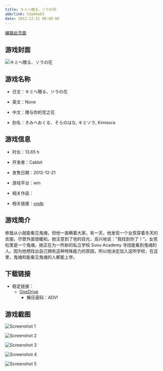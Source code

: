 ```yaml
---
title: キミへ贈る、ソラの花
abbrlink: 53e04a03
date: 2012-12-21 00:00:00
---
```

[编辑此页面](https://github.com/ACG-3/ADV3-source/blob/main/source/_posts/games/%E3%82%AD%E3%83%9F%E3%81%B8%E8%B4%88%E3%82%8B%E3%80%81%E3%82%BD%E3%83%A9%E3%81%AE%E8%8A%B1.md)

## 游戏封面

![キミへ贈る、ソラの花](https://pan.timero.xyz/d/onedrive/img_lib_001/%E3%82%AD%E3%83%9F%E3%81%B8%E8%B4%88%E3%82%8B%E3%80%81%E3%82%BD%E3%83%A9%E3%81%AE%E8%8A%B1_cover.avif)


## 游戏名称

- 日文：キミへ贈る、ソラの花
- 英文：None
- 中文：赠与你的空之花

- 别名：きみへおくる、そらのはな, キミソラ, Kimisora


## 游戏信息

- 时长：13.65 h
- 开发者：Cabbit
- 发售日期：2012-12-21
- 游戏平台：win
- 相关作品：

- 相关链接：[vndb](https://vndb.org/v11110)


## 游戏简介

修哉从小就能看见鬼魂，但他一直瞒着大家。有一天，他发现一个女孩穿着冬天的衣服，尽管外面很暖和。她注意到了他的目光，高兴地说："我找到你了！"。女孩松里是一个鬼魂，她正在为一所新的私立学校 Suou Academy 寻找能看到鬼魂的人。因为他想找出自己拥有这种特殊能力的原因，所以他决定加入这所学校，在这里，鬼魂和能看见鬼魂的人都能上学。




## 下载链接

- 稳定链接：
    - [OneDrive](https://pan.timero.xyz/onedrive/adv_lib_001/%E3%82%AD%E3%83%9F%E3%81%B8%E8%B4%88%E3%82%8B%E3%80%81%E3%82%BD%E3%83%A9%E3%81%AE%E8%8A%B1)
        - 解压密码：ADV!



## 游戏截图


![Screenshot 1](https://pan.timero.xyz/d/onedrive/img_lib_001/%E3%82%AD%E3%83%9F%E3%81%B8%E8%B4%88%E3%82%8B%E3%80%81%E3%82%BD%E3%83%A9%E3%81%AE%E8%8A%B1_Screenshot_1.avif)

![Screenshot 2](https://pan.timero.xyz/d/onedrive/img_lib_001/%E3%82%AD%E3%83%9F%E3%81%B8%E8%B4%88%E3%82%8B%E3%80%81%E3%82%BD%E3%83%A9%E3%81%AE%E8%8A%B1_Screenshot_2.avif)

![Screenshot 3](https://pan.timero.xyz/d/onedrive/img_lib_001/%E3%82%AD%E3%83%9F%E3%81%B8%E8%B4%88%E3%82%8B%E3%80%81%E3%82%BD%E3%83%A9%E3%81%AE%E8%8A%B1_Screenshot_3.avif)

![Screenshot 4](https://pan.timero.xyz/d/onedrive/img_lib_001/%E3%82%AD%E3%83%9F%E3%81%B8%E8%B4%88%E3%82%8B%E3%80%81%E3%82%BD%E3%83%A9%E3%81%AE%E8%8A%B1_Screenshot_4.avif)

![Screenshot 5](https://pan.timero.xyz/d/onedrive/img_lib_001/%E3%82%AD%E3%83%9F%E3%81%B8%E8%B4%88%E3%82%8B%E3%80%81%E3%82%BD%E3%83%A9%E3%81%AE%E8%8A%B1_Screenshot_5.avif)

